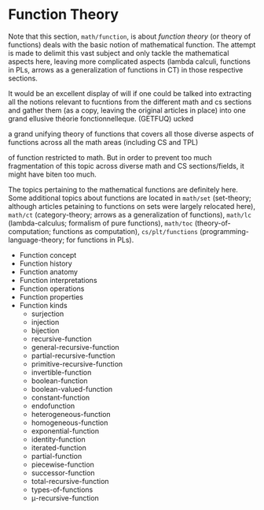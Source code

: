 # Function Theory

Note that this section, `math/function`, is about *function theory* (or theory of functions) deals with the basic notion of mathematical function. The attempt is made to delimit this vast subject and only tackle the mathematical aspects here, leaving more complicated aspects (lambda calculi, functions in PLs, arrows as a generalization of functions in CT) in those respective sections.

It would be an excellent display of will if one could be talked into extracting all the notions relevant to fucntions from the different math and cs sections and gather them (as a copy, leaving the original articles in place) into one grand ellusive théorie fonctionnelleque.
(GETFUQ)
ucked

a grand unifying theory of functions that covers all those diverse aspects of functions across all the math areas (including CS and TPL)

of function restricted to math. But in order to prevent too much fragmentation of this topic across diverse math and CS sections/fields, it might have biten too much.

The topics pertaining to the mathematical functions are definitely here. Some additional topics about functions are located in `math/set` (set-theory; although articles petaining to functions on sets were largely relocated here), `math/ct` (category-theory; arrows as a generalization of functions), `math/lc` (lambda-calculus; formalism of pure functions), `math/toc` (theory-of-computation; functions as computation), `cs/plt/functions` (programming-language-theory; for functions in PLs).





- Function concept
- Function history
- Function anatomy
- Function interpretations
- Function operations
- Function properties
- Function kinds
  - surjection
  - injection
  - bijection
  - recursive-function
  - general-recursive-function
  - partial-recursive-function
  - primitive-recursive-function
  - invertible-function
  - boolean-function
  - boolean-valued-function
  - constant-function
  - endofunction
  - heterogeneous-function
  - homogeneous-function
  - exponential-function
  - identity-function
  - iterated-function
  - partial-function
  - piecewise-function
  - successor-function
  - total-recursive-function
  - types-of-functions
  - μ-recursive-function
